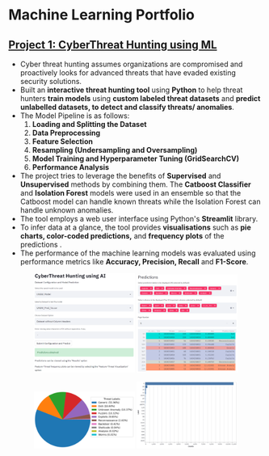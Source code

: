 # Machine Learning Portfolio

## [Project 1: CyberThreat Hunting using ML](https://github.com/tevinjose97/Machine-Learning-Projects/tree/main/CyberThreat-Hunting_using_ML)
* Cyber threat hunting assumes organizations are compromised and proactively looks for advanced threats that have evaded existing security solutions.
* Built an **interactive threat hunting tool** using **Python** to help threat hunters **train models** using **custom labeled threat datasets** and **predict unlabelled datasets, to detect and classify threats/ anomalies**.
* The Model Pipeline is as follows:
   1. **Loading and Splitting the Dataset**
   2. **Data Preprocessing**
   3. **Feature Selection**
   4. **Resampling (Undersampling and Oversampling)**
   5. **Model Training and Hyperparameter Tuning (GridSearchCV)**
   6. **Performance Analysis**
* The project tries to leverage the benefits of **Supervised** and **Unsupervised** methods by combining them. The **Catboost Classifier** and **Isolation Forest** models were used in an ensemble so that the Catboost model can handle known threats while the Isolation Forest can handle unknown anomalies.
* The tool employs a web user interface using Python's **Streamlit** library.
* To infer data at a glance, the tool provides **visualisations** such as **pie charts, color-coded predictions,** and **frequency plots** of the predictions .
* The performance of the machine learning models was evaluated using performance metrics like **Accuracy, Precision, Recall** and **F1-Score**.



<!--- <p align="center">
  <img src="/Images/pred_results_ui.png" width="300">
 </p>

![](/Images/pred_results_ui.png | width=150)
-->
<p align="center">
  <img src="/Images/threat_anomaly_pred_ui.png" width="200" />
  <img src="/Images/predictions_table.png" width="200" />
</p>

<p align="center">
  <img src="/Images/unsw_piechart.png" width="200" /> 
  <img src="/Images/unsw_feat_threat_results.png" width="200" />
</p>

